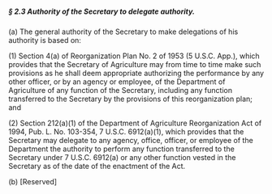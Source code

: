 ##### § 2.3 Authority of the Secretary to delegate authority. #####

(a) The general authority of the Secretary to make delegations of his authority is based on:

(1) Section 4(a) of Reorganization Plan No. 2 of 1953 (5 U.S.C. App.), which provides that the Secretary of Agriculture may from time to time make such provisions as he shall deem appropriate authorizing the performance by any other officer, or by an agency or employee, of the Department of Agriculture of any function of the Secretary, including any function transferred to the Secretary by the provisions of this reorganization plan; and

(2) Section 212(a)(1) of the Department of Agriculture Reorganization Act of 1994, Pub. L. No. 103-354, 7 U.S.C. 6912(a)(1), which provides that the Secretary may delegate to any agency, office, officer, or employee of the Department the authority to perform any function transferred to the Secretary under 7 U.S.C. 6912(a) or any other function vested in the Secretary as of the date of the enactment of the Act.

(b) [Reserved]